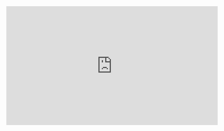 <iframe width="560" height="315" src="https://musiclab.chromeexperiments.com/Song-Maker/embed/4572488251998208" frameborder="0" allowfullscreen></iframe>
